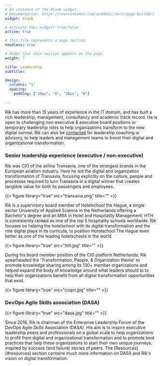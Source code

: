 ```yaml
---
# An instance of the Blank widget.
# Documentation: https://sourcethemes.com/academic/docs/page-builder/
widget: blank

# Activate this widget? true/false
active: true

# This file represents a page section.
headless: true

# Order that this section appears on the page.
weight: 7

title: Leadership
subtitle:

design:
  columns: "1"
  spacing:
    padding: ["20px", "0", "20px", "0"]
    
---
```

Rik has more than 15 years of experience in the IT domain, and has built a rich leadership, management, consultancy and academic track record. He is open to challenging non-executive & executive board positions or temporary leadership roles to help organizations transform to the new digital normal. Rik can also be [contacted](#contact) for leadership coaching or advisory, to help leaders and management teams to boost their digital and organizational transformation. 

### Senior leadership experience (executive / non-executive)
 Rik was CIO of the airline Transavia, one of the strongest brands in the European aviation industry. Here he led the digital and organization transformation of Transavia, focusing explicitly on the culture, people and processes required to turn Transavia in a digital winner that creates tanglible value for both its passengers and employees.

{{< figure library="true" src="transavia.png" title="" >}}

Rik is a supervisory board member of Hotelschool the Hague, a single sector University of Applied Science in the Netherlands offering a Bachelor's degree and an MBA in Hotel and Hospitality Management. HTH is consistently ranked as one of the top 5 hospitality schools worldwide. Rik focuses on helping the hotelschool with its digital transformation and the role digital plays in its curricula, to position Hotelschool The Hague even better as one of the leading hotelschools in the world.

{{< figure library="true" src="hth.jpg" title="" >}}

During his board member position of the CIO platform Netherlands, Rik spearheaded the 'Transformation, People, & Organization theme' to promote knowledge sharing among its 130+ member organizations and helped expand the body of knowledge around what leaders should to to help their organizations benefit from all digital transformation opportunities that exist.

{{< figure library="true" src="ciopn.jpg" title="" >}}

### DevOps Agile Skills association (DASA)

{{< figure library="true" src="dasa.jpg" title="" >}}

Since 2018, Rik is chairman of the Enterprise Leadership Forum of the DevOps Agile Skills Association (DASA). His aim is to inspire executive leadership peers and professionals on a global scale to help organizations to profit from digital and organizational transformation and to promote best practices that help these organizations to start their own unique journeys, inspired by success (and failure) stories of peers. The [Resources]{#resources) section contains much more information on DASA and Rik's vision on digital transformation.







